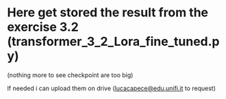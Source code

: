 # Here get stored the result from the exercise 3.2 (transformer_3_2_Lora_fine_tuned.py)
(nothing more to see checkpoint are too big)

If needed i can upload them on drive (lucacapece@edu.unifi.it to request)
